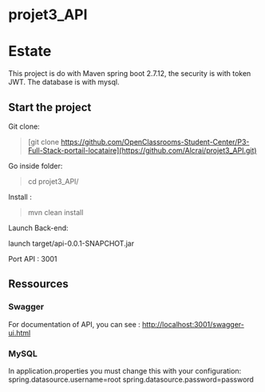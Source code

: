 ﻿# projet3_API
 # Estate

This project is do with Maven spring boot 2.7.12, the security is with token JWT.
The database is with mysql.

## Start the project

Git clone:

> [git clone https://github.com/OpenClassrooms-Student-Center/P3-Full-Stack-portail-locataire](https://github.com/Alcrai/projet3_API.git)

Go inside folder:

> cd projet3_API/

Install :

> mvn clean install

Launch Back-end:

launch target/api-0.0.1-SNAPCHOT.jar

Port API : 3001

## Ressources

### Swagger

For documentation of API, you can see : 
[http://localhost:3001/swagger-ui.html](http://localhost:3001/swagger-ui/index.html)

### MySQL

In application.properties you must change this with your configuration:
spring.datasource.username=root
spring.datasource.password=password


